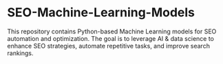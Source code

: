 # SEO-Machine-Learning-Models
This repository contains Python-based Machine Learning models for SEO automation and optimization. The goal is to leverage AI &amp; data science to enhance SEO strategies, automate repetitive tasks, and improve search rankings.
